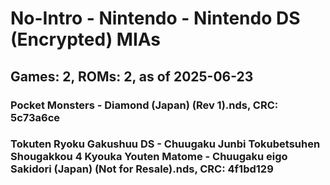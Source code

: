 # No-Intro - Nintendo - Nintendo DS (Encrypted) MIAs
## Games: 2, ROMs: 2, as of 2025-06-23

### Pocket Monsters - Diamond (Japan) (Rev 1).nds, CRC: 5c73a6ce
### Tokuten Ryoku Gakushuu DS - Chuugaku Junbi Tokubetsuhen Shougakkou 4 Kyouka Youten Matome - Chuugaku eigo Sakidori (Japan) (Not for Resale).nds, CRC: 4f1bd129
